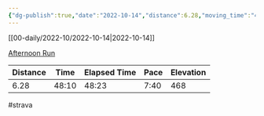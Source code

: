 ```yaml
---
{"dg-publish":true,"date":"2022-10-14","distance":6.28,"moving_time":"48:10","elapsed_time":"48:23","pace":"7:40","total_elevation_gain":468,"url":"https://www.strava.com/activities/7963875853","permalink":"/01-personal/strava/2022-10-14-afternoon-run/","dgPassFrontmatter":true}
---
```



[[00-daily/2022-10/2022-10-14\|2022-10-14]]

[Afternoon Run](https://www.strava.com/activities/7963875853)

| Distance | Time  | Elapsed Time | Pace | Elevation |
| -------- | ----- | ------------ | ---- | --------- |
| 6.28     | 48:10 | 48:23        | 7:40 | 468       |




#strava
